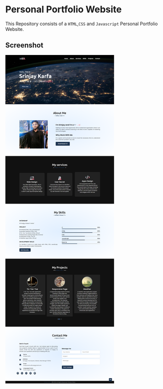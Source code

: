 # Personal Portfolio Website

This Repository consists of a `HTML`,`CSS` and `Javascript` Personal Portfolio Website.

## Screenshot

<img src="./screenshot.png" alt="screenshot">